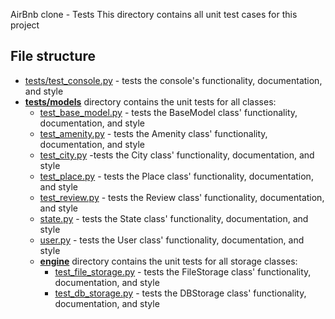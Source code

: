 AirBnb clone - Tests
This directory contains all unit test cases for this project
## File structure
- [tests/test_console.py](test/test_console.py) - tests the console's functionality, documentation, and style
- **[tests/models](tests/models)** directory contains the unit tests for all classes:
  - [test_base_model.py](tests/test_models/test_base_model.py) - tests the BaseModel class' functionality, documentation, and style
  - [test_amenity.py](tests/test_models/test_amenity.py) - tests the Amenity class' functionality, documentation, and style
  - [test_city.py](tests/test_models/test_city.py) -tests the City class' functionality, documentation, and style
  - [test_place.py](tests/test_models/test_place.py) - tests the Place class' functionality, documentation, and style
  - [test_review.py](tests/test_models/test_review.py) - tests the Review class' functionality, documentation, and style
  - [state.py](tests/test_models/test_state.py) - tests the State class' functionality, documentation, and style
  - [user.py](tests/test_models/test_user.py) - tests the User class' functionality, documentation, and style
  - **[engine](/tests/models/engine)** directory contains the unit tests for all storage classes:
    - [test_file_storage.py](tests/test_models/test_file_storage.py) - tests the FileStorage class' functionality, documentation, and style
    - [test_db_storage.py](tests/test_models/test_db_storage.py) - tests the DBStorage class' functionality, documentation, and style
